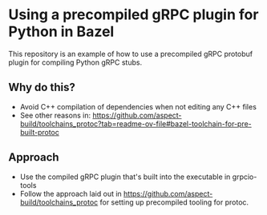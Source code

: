 # Using a precompiled gRPC plugin for Python in Bazel
This repository is an example of how to use a precompiled gRPC protobuf plugin for compiling Python gRPC stubs.

## Why do this?
* Avoid C++ compilation of dependencies when not editing any C++ files
* See other reasons in: https://github.com/aspect-build/toolchains_protoc?tab=readme-ov-file#bazel-toolchain-for-pre-built-protoc

## Approach
* Use the compiled gRPC plugin that's built into the executable in grpcio-tools
* Follow the approach laid out in https://github.com/aspect-build/toolchains_protoc for setting up precompiled tooling for protoc.